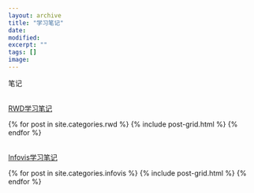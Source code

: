 ```yaml
---
layout: archive
title: "学习笔记"
date: 
modified:
excerpt: ""
tags: []
image: 
---
```


笔记

<br/>[RWD学习笔记](https://WWWWp.github.io/posts/rwd)
<div class="tiles">
{% for post in site.categories.rwd %}
  {% include post-grid.html %}
{% endfor %}
</div><!-- /.tiles 把所有categories 有 rwd 的列出来-->


<br/>[Infovis学习笔记](https://WWWWp.github.io/posts/infovis)
<div class="tiles">
{% for post in site.categories.infovis %}
  {% include post-grid.html %}
{% endfor %}
</div><!-- /.tiles 把所有categories 有 infovis 的列出来-->
